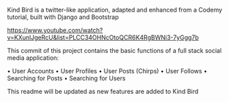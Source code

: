 Kind Bird is a twitter-like application, adapted and enhanced from a Codemy tutorial, built with Django and Bootstrap

https://www.youtube.com/watch?v=KXunlJgeRcU&list=PLCC34OHNcOtoQCR6K4RgBWNi3-7yGgg7b

This commit of this project contains the basic functions of a full stack social media application:

• User Accounts
• User Profiles
• User Posts (Chirps)
• User Follows
• Searching for Posts
• Searching for Users

This readme will be updated as new features are added to Kind Bird